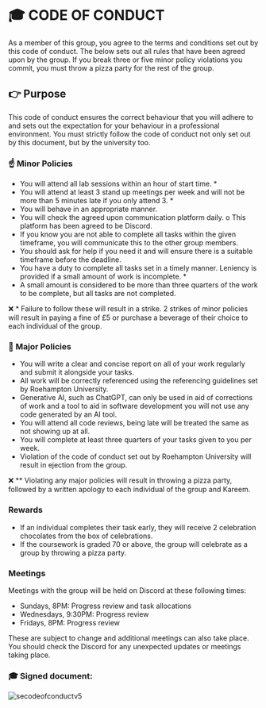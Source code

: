 # :mortar_board: CODE OF CONDUCT
  As a member of this group, you agree to the terms and conditions set out by this code of conduct. The below sets out all rules that have been agreed upon by the group. If you break three or five minor policy violations you commit, you must throw a pizza party for the rest of the group.

## :point_right:  Purpose
This code of conduct ensures the correct behaviour that you will adhere to and sets out the expectation for your behaviour in a professional environment. You must strictly follow the code of conduct not only set out by this document, but by the university too.

### :point_up: Minor Policies
-	You will attend all lab sessions within an hour of start time. *
-	You will attend at least 3 stand up meetings per week and will not be more than 5 minutes late if you only attend 3. *
-	You will behave in an appropriate manner.
-	You will check the agreed upon communication platform daily.
  o	This platform has been agreed to be Discord.
-	If you know you are not able to complete all tasks within the given timeframe, you will communicate this to the other group members.
  -	You should ask for help if you need it and will ensure there is a suitable timeframe before the deadline.
-	You have a duty to complete all tasks set in a timely manner. Leniency is provided if a small amount of work is incomplete. *
  -	A small amount is considered to be more than three quarters of the work to be complete, but all tasks are not completed.
    
:x: \* Failure to follow these will result in a strike. 2 strikes of minor policies will result in paying a fine of £5 or purchase a beverage of their choice to each individual of the group.

### :punch:  Major Policies
-	You will write a clear and concise report on all of your work regularly and submit it alongside your tasks.
-	All work will be correctly referenced using the referencing guidelines set by Roehampton University.
-	Generative AI, such as ChatGPT, can only be used in aid of corrections of work and a tool to aid in software development you will not use any code generated by an AI tool.
-	You will attend all code reviews, being late will be treated the same as not showing up at all.
-	You will complete at least three quarters of your tasks given to you per week.
-	Violation of the code of conduct set out by Roehampton University will result in ejection from the group.
  
:x: \** Violating any major policies will result in throwing a pizza party, followed by a written apology to each individual of the group and Kareem.

### Rewards
- If an individual completes their task early, they will receive 2 celebration chocolates from the box of celebrations.
- If the coursework is graded 70 or above, the group will celebrate as a group by throwing a pizza party.

### Meetings
Meetings with the group will be held on Discord at these following times:
- Sundays, 8PM: Progress review and task allocations
- Wednesdays, 9:30PM: Progress review
- Fridays, 8PM: Progress review

These are subject to change and additional meetings can also take place. You should check the Discord for any unexpected updates or meetings taking place.

### :mortar_board: Signed document:
![secodeofconductv5](https://github.com/AdamT-S/Software-Engineering-Coursework/assets/94644679/c764c505-f358-4f7e-a32d-804d82897faa)
